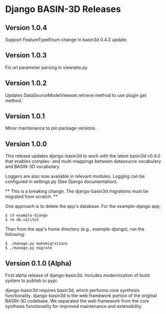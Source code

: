 # Django BASIN-3D Releases

## Version 1.0.4
Support FeatureTypeEnum change in basin3d 0.4.3 update.

## Version 1.0.3
Fix url parameter parsing in viewsets.py

## Version 1.0.2
Updates DataSourceModelViewset.retrieve method to use plugin get method.`

## Version 1.0.1
Minor maintenance to pin package versions.

## Version 1.0.0
This release updates django-basin3d to work with the latest basin3d v0.4.0 that enables complex- and multi-mappings between datasource vocabulary and BASIN-3D vocabulary.

Loggers are also now available in relevant modules. Logging can be configured in settings.py (See Django documentation).

** This is a breaking change. The django-basin3d migrations must be migrated from scratch. **

One approach is to delete the app's database. For the example-django app,

    $ cd example-django
    $ rm db.sqlite3

Then from the app's home directory (e.g., example-django), run the following:

    $ ./manage.py makemigrations
    $ ./manage.py migrate

## Version 0.1.0 (Alpha)
First alpha release of django-basin3d. Includes modernization of build system to publish to pypi.

django-basin3d requires basin3d, which performs core synthesis functionality. django-basin3d is the web framework portion of the original BASIN-3D codebase. We separated the web framework from the core synthesis functionality for improved maintenance and extensibility.
